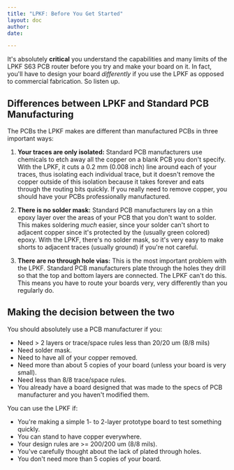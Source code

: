 ```yaml
---
title: "LPKF: Before You Get Started"
layout: doc
author:
date:

---
```


It's absolutely **critical** you understand the capabilities and many limits of the LPKF S63 PCB router before you try and make your board on it. In fact, you'll have to design your board *differently* if you use the LPKF as opposed to commercial fabrication. So listen up.

## Differences between LPKF and Standard PCB Manufacturing

The PCBs the LPKF makes are different than manufactured PCBs in three important ways:

1. **Your traces are only isolated:** Standard PCB manufacturers use chemicals to etch away all the copper on a blank PCB you don't specify. With the LPKF, it cuts a 0.2 mm (0.008 inch) line around each of your traces, thus isolating each individual trace, but it doesn't remove the copper outside of this isolation because it takes forever and eats through the routing bits quickly. If you really need to remove copper, you should have your PCBs professionally manufactured.

2. **There is no solder mask:** Standard PCB manufacturers lay on a thin epoxy layer over the areas of your PCB that you don't want to solder. This makes soldering *much* easier, since your solder can't short to adjacent copper since it's protected by the (usually green colored) epoxy. With the LPKF, there's no solder mask, so it's very easy to make shorts to adjacent traces (usually ground) if you're not careful.

3. **There are no through hole vias:** This is the most important problem with the LPKF. Standard PCB manufacturers plate through the holes they drill so that the top and bottom layers are connected. The LPKF can't do this. This means you have to route your boards very, very differently than you regularly do.

## Making the decision between the two

You should absolutely use a PCB manufacturer if you:

- Need > 2 layers or trace/space rules less than 20/20 um (8/8 mils)
- Need solder mask.
- Need to have all of your copper removed.
- Need more than about 5 copies of your board (unless your board is very small).
- Need less than 8/8 trace/space rules.
- You already have a board designed that was made to the specs of PCB manufacturer and you haven't modified them.

You can use the LPKF if:

- You're making a simple 1- to 2-layer prototype board to test something quickly.
- You can stand to have copper everywhere.
- Your design rules are >= 200/200 um (8/8 mils).
- You've carefully thought about the lack of plated through holes.
- You don't need more than 5 copies of your board.
